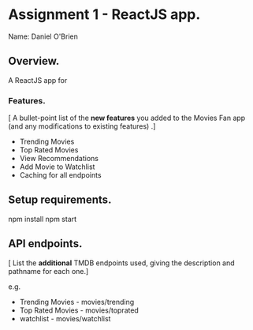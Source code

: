 # Assignment 1 - ReactJS app.

Name: Daniel O'Brien

## Overview.

A ReactJS app for 

### Features.
[ A bullet-point list of the __new features__ you added to the Movies Fan app (and any modifications to existing features) .]

+ Trending Movies
+ Top Rated Movies
+ View Recommendations
+ Add Movie to Watchlist
+ Caching for all endpoints

## Setup requirements.

npm install
npm start

## API endpoints.

[ List the __additional__ TMDB endpoints used, giving the description and pathname for each one.]

e.g.

+ Trending Movies - movies/trending
+ Top Rated Movies - movies/toprated
+ watchlist       - movies/watchlist